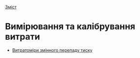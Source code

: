  [Зміст](../contents.md)

# Вимірювання та калібрування витрати

- [Витратоміри змінного перепаду тиску](dpvar/README.md)

